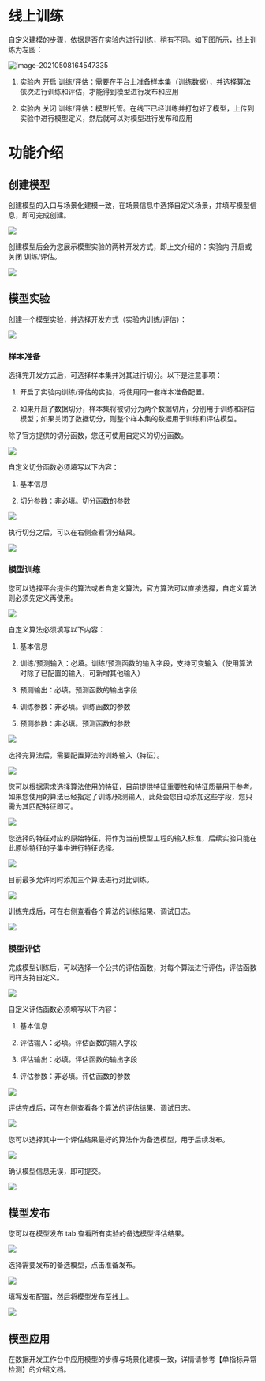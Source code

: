 # 线上训练

自定义建模的步骤，依据是否在实验内进行训练，稍有不同。如下图所示，线上训练为左图：

![image-20210508164547335](./assets/0.png)

1)   实验内 开启 训练/评估：需要在平台上准备样本集（训练数据），并选择算法依次进行训练和评估，才能得到模型进行发布和应用

2)   实验内 关闭 训练/评估：模型托管。在线下已经训练并打包好了模型，上传到实验中进行模型定义，然后就可以对模型进行发布和应用

# 功能介绍

## 创建模型

创建模型的入口与场景化建模一致，在场景信息中选择自定义场景，并填写模型信息，即可完成创建。

![](./assets/1.png)

创建模型后会为您展示模型实验的两种开发方式，即上文介绍的：实验内 开启或关闭 训练/评估。

![](./assets/2.png)

## 模型实验

创建一个模型实验，并选择开发方式（实验内训练/评估）：

![](./assets/3.png)

### 样本准备

选择完开发方式后，可选择样本集并对其进行切分。以下是注意事项：

1)   开启了实验内训练/评估的实验，将使用同一套样本准备配置。

2)   如果开启了数据切分，样本集将被切分为两个数据切片，分别用于训练和评估模型；如果关闭了数据切分，则整个样本集的数据用于训练和评估模型。

除了官方提供的切分函数，您还可使用自定义的切分函数。

![](./assets/4.png)

自定义切分函数必须填写以下内容：

1)   基本信息

2)   切分参数：非必填。切分函数的参数

![](./assets/5.png)

执行切分之后，可以在右侧查看切分结果。

![](./assets/6.png)

### 模型训练

您可以选择平台提供的算法或者自定义算法，官方算法可以直接选择，自定义算法则必须先定义再使用。

![](./assets/7.png)

自定义算法必须填写以下内容：

1)   基本信息

2)   训练/预测输入：必填。训练/预测函数的输入字段，支持可变输入（使用算法时除了已配置的输入，可新增其他输入）

3)   预测输出：必填。预测函数的输出字段

4)   训练参数：非必填。训练函数的参数

5)   预测参数：非必填。预测函数的参数

![](./assets/8.png)

选择完算法后，需要配置算法的训练输入（特征）。

![](./assets/9.png)

您可以根据需求选择算法使用的特征，目前提供特征重要性和特征质量用于参考。如果您使用的算法已经指定了训练/预测输入，此处会您自动添加这些字段，您只需为其匹配特征即可。

![](./assets/10.png)

您选择的特征对应的原始特征，将作为当前模型工程的输入标准，后续实验只能在此原始特征的子集中进行特征选择。

![](./assets/11.png)

目前最多允许同时添加三个算法进行对比训练。

![](./assets/12.png)

训练完成后，可在右侧查看各个算法的训练结果、调试日志。

![](./assets/13.png)

### 模型评估

完成模型训练后，可以选择一个公共的评估函数，对每个算法进行评估，评估函数同样支持自定义。

![](./assets/14.png)

自定义评估函数必须填写以下内容：

1)   基本信息

2)   评估输入：必填。评估函数的输入字段 

3)   评估输出：必填。评估函数的输出字段

4)   评估参数：非必填。评估函数的参数

![](./assets/15.png)

评估完成后，可在右侧查看各个算法的评估结果、调试日志。

![](./assets/16.png)

您可以选择其中一个评估结果最好的算法作为备选模型，用于后续发布。

![](./assets/17.png)

确认模型信息无误，即可提交。

![](./assets/18.png)

## 模型发布

您可以在模型发布 tab 查看所有实验的备选模型评估结果。

![](./assets/19.png)

选择需要发布的备选模型，点击准备发布。

![](./assets/20.png)

填写发布配置，然后将模型发布至线上。

![](./assets/21.png)

## 模型应用

在数据开发工作台中应用模型的步骤与场景化建模一致，详情请参考【单指标异常检测】的介绍文档。